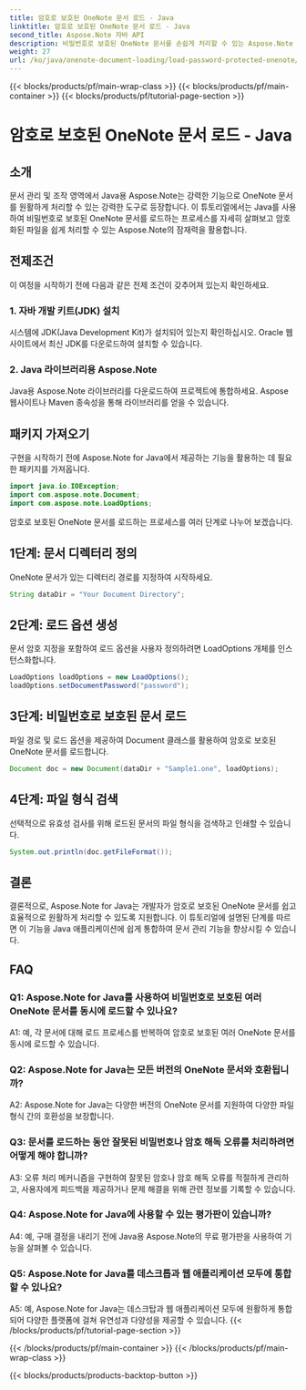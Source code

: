 ```yaml
---
title: 암호로 보호된 OneNote 문서 로드 - Java
linktitle: 암호로 보호된 OneNote 문서 로드 - Java
second_title: Aspose.Note 자바 API
description: 비밀번호로 보호된 OneNote 문서를 손쉽게 처리할 수 있는 Aspose.Note for Java의 잠재력을 활용해 보세요. Aspose.Note로 Java 문서 관리를 향상하세요.
weight: 27
url: /ko/java/onenote-document-loading/load-password-protected-onenote/
---
```


{{< blocks/products/pf/main-wrap-class >}}
{{< blocks/products/pf/main-container >}}
{{< blocks/products/pf/tutorial-page-section >}}

# 암호로 보호된 OneNote 문서 로드 - Java

## 소개

문서 관리 및 조작 영역에서 Java용 Aspose.Note는 강력한 기능으로 OneNote 문서를 원활하게 처리할 수 있는 강력한 도구로 등장합니다. 이 튜토리얼에서는 Java를 사용하여 비밀번호로 보호된 OneNote 문서를 로드하는 프로세스를 자세히 살펴보고 암호화된 파일을 쉽게 처리할 수 있는 Aspose.Note의 잠재력을 활용합니다.

## 전제조건

이 여정을 시작하기 전에 다음과 같은 전제 조건이 갖추어져 있는지 확인하세요.

### 1. 자바 개발 키트(JDK) 설치

시스템에 JDK(Java Development Kit)가 설치되어 있는지 확인하십시오. Oracle 웹사이트에서 최신 JDK를 다운로드하여 설치할 수 있습니다.

### 2. Java 라이브러리용 Aspose.Note

Java용 Aspose.Note 라이브러리를 다운로드하여 프로젝트에 통합하세요. Aspose 웹사이트나 Maven 종속성을 통해 라이브러리를 얻을 수 있습니다.

## 패키지 가져오기

구현을 시작하기 전에 Aspose.Note for Java에서 제공하는 기능을 활용하는 데 필요한 패키지를 가져옵니다.

```java
import java.io.IOException;
import com.aspose.note.Document;
import com.aspose.note.LoadOptions;
```

암호로 보호된 OneNote 문서를 로드하는 프로세스를 여러 단계로 나누어 보겠습니다.

## 1단계: 문서 디렉터리 정의

OneNote 문서가 있는 디렉터리 경로를 지정하여 시작하세요.

```java
String dataDir = "Your Document Directory";
```

## 2단계: 로드 옵션 생성

문서 암호 지정을 포함하여 로드 옵션을 사용자 정의하려면 LoadOptions 개체를 인스턴스화합니다.

```java
LoadOptions loadOptions = new LoadOptions();
loadOptions.setDocumentPassword("password");
```

## 3단계: 비밀번호로 보호된 문서 로드

파일 경로 및 로드 옵션을 제공하여 Document 클래스를 활용하여 암호로 보호된 OneNote 문서를 로드합니다.

```java
Document doc = new Document(dataDir + "Sample1.one", loadOptions);
```

## 4단계: 파일 형식 검색

선택적으로 유효성 검사를 위해 로드된 문서의 파일 형식을 검색하고 인쇄할 수 있습니다.

```java
System.out.println(doc.getFileFormat());
```

## 결론

결론적으로, Aspose.Note for Java는 개발자가 암호로 보호된 OneNote 문서를 쉽고 효율적으로 원활하게 처리할 수 있도록 지원합니다. 이 튜토리얼에 설명된 단계를 따르면 이 기능을 Java 애플리케이션에 쉽게 통합하여 문서 관리 기능을 향상시킬 수 있습니다.

## FAQ

### Q1: Aspose.Note for Java를 사용하여 비밀번호로 보호된 여러 OneNote 문서를 동시에 로드할 수 있나요?

A1: 예, 각 문서에 대해 로드 프로세스를 반복하여 암호로 보호된 여러 OneNote 문서를 동시에 로드할 수 있습니다.

### Q2: Aspose.Note for Java는 모든 버전의 OneNote 문서와 호환됩니까?

A2: Aspose.Note for Java는 다양한 버전의 OneNote 문서를 지원하여 다양한 파일 형식 간의 호환성을 보장합니다.

### Q3: 문서를 로드하는 동안 잘못된 비밀번호나 암호 해독 오류를 처리하려면 어떻게 해야 합니까?

A3: 오류 처리 메커니즘을 구현하여 잘못된 암호나 암호 해독 오류를 적절하게 관리하고, 사용자에게 피드백을 제공하거나 문제 해결을 위해 관련 정보를 기록할 수 있습니다.

### Q4: Aspose.Note for Java에 사용할 수 있는 평가판이 있습니까?

A4: 예, 구매 결정을 내리기 전에 Java용 Aspose.Note의 무료 평가판을 사용하여 기능을 살펴볼 수 있습니다.

### Q5: Aspose.Note for Java를 데스크톱과 웹 애플리케이션 모두에 통합할 수 있나요?

A5: 예, Aspose.Note for Java는 데스크탑과 웹 애플리케이션 모두에 원활하게 통합되어 다양한 플랫폼에 걸쳐 유연성과 다양성을 제공할 수 있습니다.
{{< /blocks/products/pf/tutorial-page-section >}}

{{< /blocks/products/pf/main-container >}}
{{< /blocks/products/pf/main-wrap-class >}}

{{< blocks/products/products-backtop-button >}}

